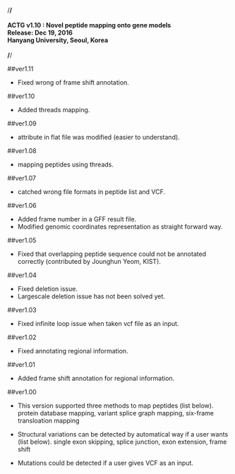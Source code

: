 /****************************************************************/<br>
<br>
ACTG v1.10 : Novel peptide mapping onto gene models<br>
Release: Dec 19, 2016<br>
Hanyang University, Seoul, Korea<br>
<br>
/****************************************************************/<br>

##ver1.11
- Fixed wrong of frame shift annotation.

##ver1.10
- Added threads mapping.

##ver1.09
- attribute in flat file was modified (easier to understand).

##ver1.08
- mapping peptides using threads.

##ver1.07
- catched wrong file formats in peptide list and VCF.

##ver1.06
- Added frame number in a GFF result file.
- Modified genomic coordinates representation as straight forward way.

##ver1.05
- Fixed that overlapping peptide sequence could not be annotated correctly (contributed by Jounghun Yeom, KIST).

##ver1.04
- Fixed deletion issue.
- Largescale deletion issue has not been solved yet.

##ver1.03
- Fixed infinite loop issue when taken vcf file as an input.

##ver1.02
- Fixed annotating regional information.

##ver1.01
- Added frame shift annotation for regional information.

##ver1.00
- This version supported three methods to map peptides (list below).
  protein database mapping, variant splice graph mapping, six-frame transloation mapping

- Structural variations can be detected by automatical way if a user wants (list below).
  single exon skipping, splice junction, exon extension, frame shift

- Mutations could be detected if a user gives VCF as an input.

